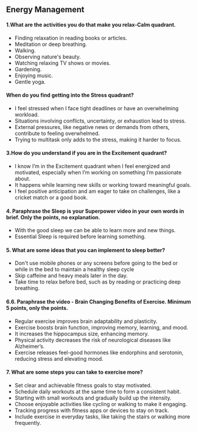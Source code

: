 ## Energy Management
#### 1.What are the activities you do that make you relax-Calm quadrant.
* Finding relaxation in reading books or articles.
* Meditation or deep breathing.
* Walking.
* Observing nature's beauty.
* Watching relaxing TV shows or movies.
* Gardening.
* Enjoying music.
* Gentle yoga.
#### When do you find getting into the Stress quadrant?
* I feel stressed when I face tight deadlines or have an overwhelming workload.
* Situations involving conflicts, uncertainty, or exhaustion lead to stress.
* External pressures, like negative news or demands from others, contribute to feeling overwhelmed.
* Trying to multitask only adds to the stress, making it harder to focus.
#### 3.How do you understand if you are in the Excitement quadrant?

* I know I’m in the Excitement quadrant when I feel energized and motivated, especially when I’m working on something I’m passionate about.
* It happens while learning new skills or working toward meaningful goals.
* I feel positive anticipation and am eager to take on challenges, like a cricket match or a good book.
#### 4. Paraphrase the Sleep is your Superpower video in your own words in brief. Only the points, no explanation.

* With the good sleep we can be able to learn more and new things.
* Essential Sleep is required before learning something.
#### 5. What are some ideas that you can implement to sleep better?

* Don't use mobile phones or any screens before going to the bed or while in the bed to maintain a healthy sleep cycle
* Skip caffeine and heavy meals later in the day.
* Take time to relax before bed, such as by reading or practicing deep breathing.
#### 6.6. Paraphrase the video - Brain Changing Benefits of Exercise. Minimum 5 points, only the points.

* Regular exercise improves brain adaptability and plasticity.
* Exercise boosts brain function, improving memory, learning, and mood.
* It increases the hippocampus size, enhancing memory.
* Physical activity decreases the risk of neurological diseases like Alzheimer’s.
* Exercise releases feel-good hormones like endorphins and serotonin, reducing stress and elevating mood.
#### 7. What are some steps you can take to exercise more?

* Set clear and achievable fitness goals to stay motivated.
* Schedule daily workouts at the same time to form a consistent habit.
* Starting with small workouts and gradually build up the intensity.
* Choose enjoyable activities like cycling or walking to make it engaging.
* Tracking progress with fitness apps or devices to stay on track.
* Include exercise in everyday tasks, like taking the stairs or walking more frequently.
